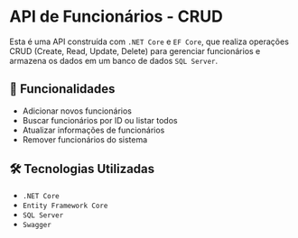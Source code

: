 # API de Funcionários - CRUD

Esta é uma API construída com `.NET Core` e `EF Core`, que realiza operações CRUD (Create, Read, Update, Delete) para gerenciar funcionários e armazena os dados em um banco de dados `SQL Server`.

## 📌 Funcionalidades

- Adicionar novos funcionários
- Buscar funcionários por ID ou listar todos
- Atualizar informações de funcionários
- Remover funcionários do sistema

## 🛠️ Tecnologias Utilizadas

- `.NET Core`
- `Entity Framework Core`
- `SQL Server`
- `Swagger` 
